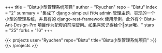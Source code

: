 +++
title = "Bistu小型管理系统项目"
author = "Ryuchen"
repo = "Bistu"
index = "2"
summary = "集成了 django-simpleui 作为 admin 管理主题，实现的一个小型的管理系统，并且有的 django-rest-framework 使用示例。此外有个 Bistu-Ant-Design-Pro 项目作为配套的前端使用。如果喜欢记得给个🌟star哦。"
stars = "25"
forks = "16"
+++

{{< projects user="Ryuchen" repo="Bistu" title="Bistu小型管理系统项目" >}}
    <script src="https://gist.github.com/Ryuchen/0758b58ce4150aecd36935ca7863662f.js"></script>
{{< /projects >}}